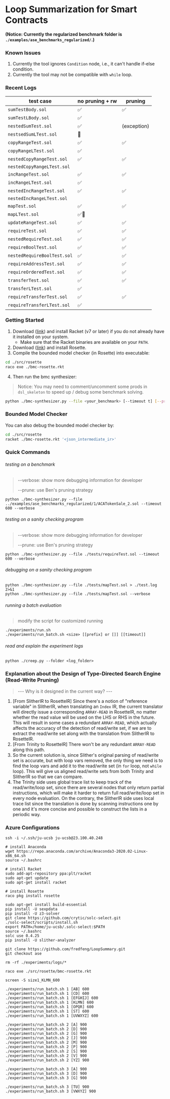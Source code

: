 # Loop Summarization for Smart Contracts

**(Notice: Currently the regularized benchmark folder is `./examples/ase_benchmarks_regularized/`.)**

### Known Issues

1. Currently the tool ignores `Condition` node, i.e., it can't handle if-else condition.
2. Currently the tool may not be compatible with `while` loop.

### Recent Logs

| test case                   | no pruning + rw | pruning     |
| --------------------------- | --------------- | ----------- |
| `sumTestBody.sol`           | ✅               | ✅           |
| `sumTestLBody.sol`          | ✅               |             |
| `nestedSumTest.sol`         | ✅               | (exception) |
| `nestsedSumLTest.sol`       | 🐢               |             |
| `copyRangeTest.sol`         | ✅               | ✅           |
| `copyRangeLTest.sol`        | ✅               |             |
| `nestedCopyRangeTest.sol`   | ✅               | ✅           |
| `nestedCopyRangeLTest.sol`  |                 |             |
| `incRangeTest.sol`          | ✅               | ✅           |
| `incRangeLTest.sol`         | ✅               |             |
| `nestedIncRangeTest.sol`    | ✅               | ✅           |
| `nestedIncRangeLTest.sol`   |                 |             |
| `mapTest.sol`               | ✅               | ✅           |
| `mapLTest.sol`              | ✅🐢              |             |
| `updateRangeTest.sol`       | ✅               | ✅           |
| `requireTest.sol`           | ✅               | ✅           |
| `nestedRequireTest.sol`     | ✅               | ✅           |
| `requireBoolTest.sol`       | ✅               | ✅           |
| `nestedRequireBoolTest.sol` | ✅               | ✅           |
| `requireAddressTest.sol`    | ✅               | ✅           |
| `requireOrderedTest.sol`    | ✅               | ✅           |
| `transferTest.sol`          | ✅               | ✅           |
| `transferLTest.sol`         | ✅               |             |
| `requireTransferTest.sol`   | ✅               | ✅           |
| `requireTransferLTest.sol`  | ✅               |             |

### Getting Started

1. Download ([link](https://racket-lang.org/download/)) and install Racket (v7 or later) if you do not already have it installed on your system.
   - Make sure that the Racket binaries are available on your `PATH`.
2. Download ([link](https://github.com/emina/rosette)) and install Rosette.
3. Compile the bounded model checker (in Rosette) into executable:

```bash
cd ./src/rosette
raco exe ./bmc-rosette.rkt
```

4. Then run the bmc synthesizer:

> Notice: You may need to comment/uncomment some prods in `dsl_skeleton` to speed up / debug some benchmark solving.

```bash
python ./bmc-synthesizer.py --file <your_benchmark> [--timeout t] [--prune] [--verbose]
```

### Bounded Model Checker

You can also debug the bounded model checker by:

```bash
cd ./src/rosette
racket ./bmc-rosette.rkt '<json_intermediate_ir>'
```

### Quick Commands

###### testing on a benchmark

> --verbose: show more debugging information for developer
>
> --prune: use Ben's pruning strategy

```
python ./bmc-synthesizer.py --file ../examples/ase_benchmarks_regularized/1/ACATokenSale_2.sol --timeout 600 --verbose
```

###### testing on a sanity checking program

> --verbose: show more debugging information for developer
>
> --prune: use Ben's pruning strategy

```
python ./bmc-synthesizer.py --file ./tests/requireTest.sol --timeout 600 --verbose
```

###### debugging on a sanity checking program

```
python ./bmc-synthesizer.py --file ./tests/mapTest.sol > ./test.log  2>&1
python ./bmc-synthesizer.py --file ./tests/mapTest.sol --verbose
```

###### running a batch evaluation

> modify the script for customized running

```
./experiments/run.sh
./experiments/run_batch.sh <size> [[prefix] or []] [[timeout]]
```

###### read and explain the experiment logs

```
python ./creep.py --folder <log_folder>
```

### Explanation about the Design of Type-Directed Search Engine (Read-Write Pruning)

> --- Why is it designed in the current way? ---

1. [From SlitherIR to RosetteIR] Since there's a notion of "reference variable" in SlitherIR, when translating an `Index` IR, the current translator will directly issue a corresponding `ARRAY-READ` in RosetteIR, no matter whether the read value will be used on the LHS or RHS in the future. This will result in some cases a redundant `ARRAY-READ`, which actually affects the accuracy of the detection of read/write set, if we are to extract the read/write set along with the translation from SlitherIR to RosetteIR.
2. [From Trinity to RosetteIR] There won't be any redundant `ARRAY-READ` along this path.
3. So the current solution is, since Slither's original parsing of read/write set is accurate, but with loop vars removed, the only thing we need is to find the loop vars and add it to the read/write set (in `for` loop, not `while` loop). This will give us aligned read/write sets from both Trinity and SlitherIR so that we can compare.
4. The Trinity side uses global trace list to keep track of the read/write/loop set, since there are several nodes that only return partial instructions, which will make it harder to return full read/write/loop set in every node evaluation. On the contrary, the SlitherIR side uses local trace list since the translation is done by scanning instructions one by one and it's more concise and possible to construct the lists in a periodic way.

### Azure Configurations

```
ssh -i ~/.ssh/ju-ucsb ju-ucsb@23.100.40.248

# install Anaconda
wget https://repo.anaconda.com/archive/Anaconda3-2020.02-Linux-x86_64.sh
source ~/.bashrc

# install Racket
sudo add-apt-repository ppa:plt/racket
sudo apt-get update
sudo apt-get install racket

# install Rosette
raco pkg install rosette

sudo apt-get install build-essential
pip install -U sexpdata
pip install -U z3-solver
git clone https://github.com/crytic/solc-select.git
./solc-select/scripts/install.sh
export PATH=/home/ju-ucsb/.solc-select:$PATH
source ~/.bashrc
solc use 0.4.25
pip install -U slither-analyzer

git clone https://github.com/fredfeng/LoopSummary.git
git checkout ase

rm -rf ./experiments/logs/*

raco exe ./src/rosette/bmc-rosette.rkt

screen -S size1_KLMN_600

./experiments/run_batch.sh 1 [AB] 600
./experiments/run_batch.sh 1 [CD] 600
./experiments/run_batch.sh 1 [EFGHIJ] 600
./experiments/run_batch.sh 1 [KLMN] 600
./experiments/run_batch.sh 1 [OPQR] 600
./experiments/run_batch.sh 1 [ST] 600
./experiments/run_batch.sh 1 [UVWXYZ] 600

./experiments/run_batch.sh 2 [A] 900
./experiments/run_batch.sh 2 [D] 900
./experiments/run_batch.sh 2 [G] 900
./experiments/run_batch.sh 2 [J] 900
./experiments/run_batch.sh 2 [M] 900
./experiments/run_batch.sh 2 [P] 900
./experiments/run_batch.sh 2 [S] 900
./experiments/run_batch.sh 2 [V] 900
./experiments/run_batch.sh 2 [YZ] 900

./experiments/run_batch.sh 3 [A] 900
./experiments/run_batch.sh 3 [D] 900
./experiments/run_batch.sh 3 [G] 900

./experiments/run_batch.sh 3 [TU] 900
./experiments/run_batch.sh 3 [VWXYZ] 900
```

